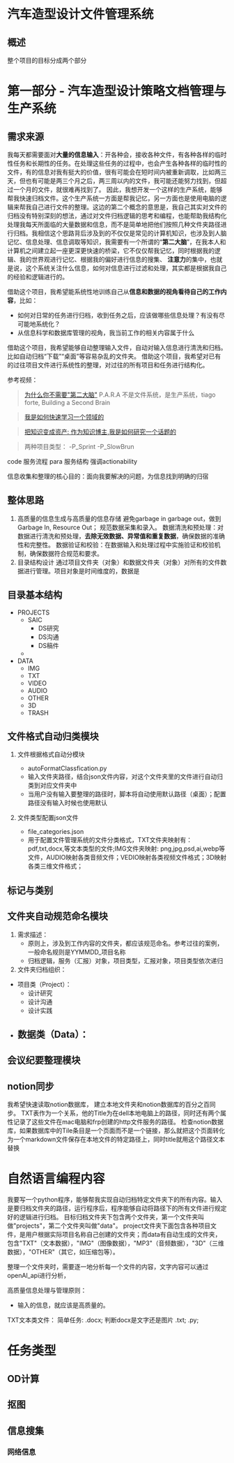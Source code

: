 # 汽车造型设计文件管理系统
## 概述
整个项目的目标分成两个部分

# 第一部分 - 汽车造型设计策略文档管理与生产系统

## 需求来源
我每天都需要面对**大量的信息输入**：开各种会，接收各种文件，有各种各样的临时性任务和长期性的任务。在处理这些任务的过程中，也会产生各种各样的临时性的文件，有的信息对我有挺大的价值，很有可能会在短时间内被重新调取，比如两三天，但也有可能是两三个月之后，两三周以内的文件，我可能还能努力找到，但超过一个月的文件，就很难再找到了。
因此，我想开发一个这样的生产系统，能够帮我快速归档文件。这个生产系统一方面是帮我记忆，另一方面也是使用电脑的逻辑来帮我自己进行文件的整理。这边的第二个概念的意思是，我自己其实对文件的归档没有特别深刻的想法，通过对文件归档逻辑的思考和编程，也能帮助我结构化处理我每天所面临的大量数据和信息，而不是简单地把他们按照几种文件夹路径进行归档。我相信这个思路背后涉及到的不仅仅是常见的计算机知识，也涉及到人脑记忆、信息处理、信息调取等知识，我需要有一个所谓的“**第二大脑**”，在我本人和计算机之间建立起一座更深更快速的桥梁，它不仅仅帮我记忆，同时根据我的逻辑、我的世界观进行记忆、根据我的偏好进行信息的搜集、
**注意力**的集中，也就是说，这个系统关注什么信息，如何对信息进行过滤和处理，其实都是根据我自己的经验和逻辑进行的。

借助这个项目，我希望能系统性地训练自己从**信息和数据的视角看待自己的工作内容**，比如：
- 如何对日常的任务进行归档，收到任务之后，应该做哪些信息处理？有没有尽可能地系统化？
- 从信息科学和数据库管理的视角，我当前工作的相关内容属于什么

借助这个项目，我希望能够自动整理输入文件，自动对输入信息进行清洗和归档。比如自动归档“下载”“桌面”等容易杂乱的文件夹。
借助这个项目，我希望对已有的过往项目文件进行系统性的整理，对过往的所有项目和任务进行结构化。

参考视频：
>[为什么你不需要"第二大脑"](https://www.youtube.com/watch?v=5kNCcpM61eo)
> P.A.R.A 不是文件系统，是生产系统，tiago forte, Building a Second Brain

>[我是如何快速学习一个领域的](https://www.bilibili.com/video/BV11o4y1s7VY/?spm_id_from=333.337.search-card.all.click&vd_source=1d47a8c44e1d0084ecf47d3631b7e45a)

>[把知识变成资产: 作为知识博主,我是如何研究一个话题的](https://www.youtube.com/watch?v=MvFIFoKqfus&list=LL&index=8&t=622s)

>两种项目类型：
-P_Sprint
-P_SlowBrun

code 服务流程
para 服务结构
强调actionability

信息收集和整理的核心目的：面向我要解决的问题，为信息找到明确的归宿



## 整体思路
1. 高质量的信息生成与高质量的信息存储
   避免garbage in garbage out，做到Garbage In, Resource Out；
   规范数据采集和录入。
   数据清洗和预处理：对数据进行清洗和预处理，**去除无效数据、异常值和重复数据**，确保数据的准确性和完整性。
   数据验证和校验：在数据输入和处理过程中实施验证和校验机制，确保数据符合规范和要求。
2. 目录结构设计
   通过项目文件夹（对象）和数据文件夹（对象）对所有的文件数据进行管理。项目对象是时间维度的，数据是
   
## 目录基本结构
- PROJECTS
   - SAIC
      - DS研究
      - DS沟通
      - DS稿件
   - 
- DATA
   - IMG
   - TXT
   - VIDEO
   - AUDIO
   - OTHER
   - 3D
   - TRASH

## 文件格式自动归类模块

1. 文件根据格式自动分模块
    - autoFormatClassfication.py
    - 输入文件夹路径，结合json文件内容，对这个文件夹里的文件进行自动归类到对应文件夹中
    - 当用户没有输入要整理的路径时，脚本将自动使用默认路径（桌面）；配置路径没有输入时候也使用默认

2. 文件类型配置json文件
    - file_categories.json
    - 用于配置文件管理系统的文件分类格式，TXT文件夹映射有：pdf,txt,docx,等文本类型的文件;IMG文件夹映射:
      png,jpg,psd,ai,webp等文件，AUDIO映射各类音频文件；VEDIO映射各类视频文件格式；3D映射各类三维文件格式；

## 标记与类别

## 文件夹自动规范命名模块
1. 需求描述：
   - 原则上，涉及到工作内容的文件夹，都应该规范命名。参考过往的案例，一般命名规则是YYMMDD_项目名称
   - 归档逻辑，服务（汇报）对象，项目类型，汇报对象，项目类型依次递归
2. 文件夹归档组织：
- 项目类（Project）：
   - 设计研究
   - 设计沟通
   - 设计实践
- 数据类（Data）：
   -    

## 会议纪要整理模块

## notion同步

我希望快速读取notion数据库， 建立本地文件夹和notion数据库的百分之百同步。
TXT表作为一个关系，他的Title为在dell本地电脑上的路径，同时还有两个属性记录了这些文件在mac电脑和frp创建的http文件服务的路径。
检查notion数据库，如果数据库中的Tile条目是一个页面而不是一个链接，那么就把这个页面转化为一个markdown文件保存在本地文件的特定路径上，同时title就用这个路径文本替换

# 自然语言编程内容
我要写一个python程序，能够帮我实现自动归档特定文件夹下的所有内容。输入是要归档文件夹的路径，运行程序后，程序能够自动将路径下的所有文件进行规定好的逻辑进行归档。
目标归档文件夹下包含两个文件夹，第一个文件夹叫做"projects"，第二个文件夹叫做"data"。
project文件夹下面包含各种项目文件，是用户根据实际项目名称自己创建的文件夹；而data有自动生成的文件夹，包含"TXT"（文本数据），"IMG"（图像数据），"MP3"（音频数据），"3D"（三维数据），"OTHER"（其它，如压缩包等）。

整理一个文件夹时，需要逐一地分析每一个文件的内容，文字内容可以通过openAI_api进行分析，

高质量信息处理与管理原则：
- 输入的信息，就应该是高质量的。


TXT文本类文件：
简单任务:
.docx; 
判断docx是文字还是图片
.txt; .py;


# 任务类型
## OD计算
## 抠图
## 信息搜集
### 网络信息
### 








